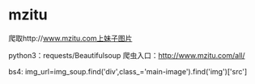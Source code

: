 ﻿# mzitu
爬取http://www.mzitu.com上妹子图片

python3：requests/Beautifulsoup
爬虫入口：http://www.mzitu.com/all/

bs4:
img_url=img_soup.find('div',class_='main-image').find('img')['src']